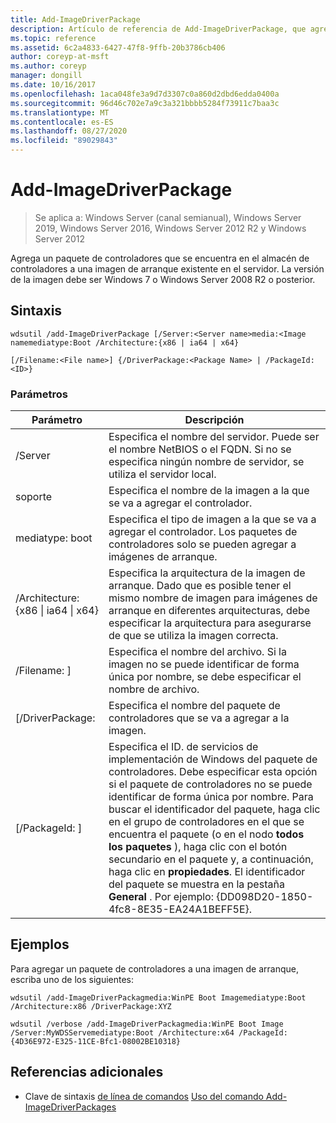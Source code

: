 ```yaml
---
title: Add-ImageDriverPackage
description: Artículo de referencia de Add-ImageDriverPackage, que agrega un paquete de controladores que se encuentra en el almacén de controladores a una imagen de arranque existente en el servidor.
ms.topic: reference
ms.assetid: 6c2a4833-6427-47f8-9ffb-20b3786cb406
author: coreyp-at-msft
ms.author: coreyp
manager: dongill
ms.date: 10/16/2017
ms.openlocfilehash: 1aca048fe3a9d7d3307c0a860d2dbd6edda0400a
ms.sourcegitcommit: 96d46c702e7a9c3a321bbbb5284f73911c7baa3c
ms.translationtype: MT
ms.contentlocale: es-ES
ms.lasthandoff: 08/27/2020
ms.locfileid: "89029843"
---
```

# <a name="add-imagedriverpackage"></a>Add-ImageDriverPackage

> Se aplica a: Windows Server (canal semianual), Windows Server 2019, Windows Server 2016, Windows Server 2012 R2 y Windows Server 2012

Agrega un paquete de controladores que se encuentra en el almacén de controladores a una imagen de arranque existente en el servidor. La versión de la imagen debe ser Windows 7 o Windows Server 2008 R2 o posterior.

## <a name="syntax"></a>Sintaxis
```
wdsutil /add-ImageDriverPackage [/Server:<Server name>media:<Image namemediatype:Boot /Architecture:{x86 | ia64 | x64}
```
```
[/Filename:<File name>] {/DriverPackage:<Package Name> | /PackageId:<ID>}
```
### <a name="parameters"></a>Parámetros

|                 Parámetro                  |                                                                                                                                                                                                            Descripción                                                                                                                                                                                                             |
|--------------------------------------------|------------------------------------------------------------------------------------------------------------------------------------------------------------------------------------------------------------------------------------------------------------------------------------------------------------------------------------------------------------------------------------------------------------------------------------|
|           /Server<Server name>           |                                                                                                                                               Especifica el nombre del servidor. Puede ser el nombre NetBIOS o el FQDN. Si no se especifica ningún nombre de servidor, se utiliza el servidor local.                                                                                                                                                |
|             soporte<Image name>             |                                                                                                                                                                                       Especifica el nombre de la imagen a la que se va a agregar el controlador.                                                                                                                                                                                        |
|               mediatype: boot               |                                                                                                                                                                Especifica el tipo de imagen a la que se va a agregar el controlador. Los paquetes de controladores solo se pueden agregar a imágenes de arranque.                                                                                                                                                                 |
| /Architecture: {x86 &#124; ia64 &#124; x64} |                                                                                                       Especifica la arquitectura de la imagen de arranque. Dado que es posible tener el mismo nombre de imagen para imágenes de arranque en diferentes arquitecturas, debe especificar la arquitectura para asegurarse de que se utiliza la imagen correcta.                                                                                                        |
|           /Filename: <File name> ]           |                                                                                                                                                        Especifica el nombre del archivo. Si la imagen no se puede identificar de forma única por nombre, se debe especificar el nombre de archivo.                                                                                                                                                        |
|           [/DriverPackage:<Name>           |                                                                                                                                                                                   Especifica el nombre del paquete de controladores que se va a agregar a la imagen.                                                                                                                                                                                    |
|             [/PackageId: <ID> ]              | Especifica el ID. de servicios de implementación de Windows del paquete de controladores. Debe especificar esta opción si el paquete de controladores no se puede identificar de forma única por nombre. Para buscar el identificador del paquete, haga clic en el grupo de controladores en el que se encuentra el paquete (o en el nodo **todos los paquetes** ), haga clic con el botón secundario en el paquete y, a continuación, haga clic en **propiedades**. El identificador del paquete se muestra en la pestaña **General** . Por ejemplo: {DD098D20-1850-4fc8-8E35-EA24A1BEFF5E}. |

## <a name="examples"></a>Ejemplos
Para agregar un paquete de controladores a una imagen de arranque, escriba uno de los siguientes:
```
wdsutil /add-ImageDriverPackagmedia:WinPE Boot Imagemediatype:Boot /Architecture:x86 /DriverPackage:XYZ
```
```
wdsutil /verbose /add-ImageDriverPackagmedia:WinPE Boot Image /Server:MyWDSServemediatype:Boot /Architecture:x64 /PackageId:{4D36E972-E325-11CE-Bfc1-08002BE10318}
```
## <a name="additional-references"></a>Referencias adicionales
- Clave de sintaxis [de línea de comandos](command-line-syntax-key.md) 
 [Uso del comando Add-ImageDriverPackages](using-the-add-imagedriverpackages-command.md)
